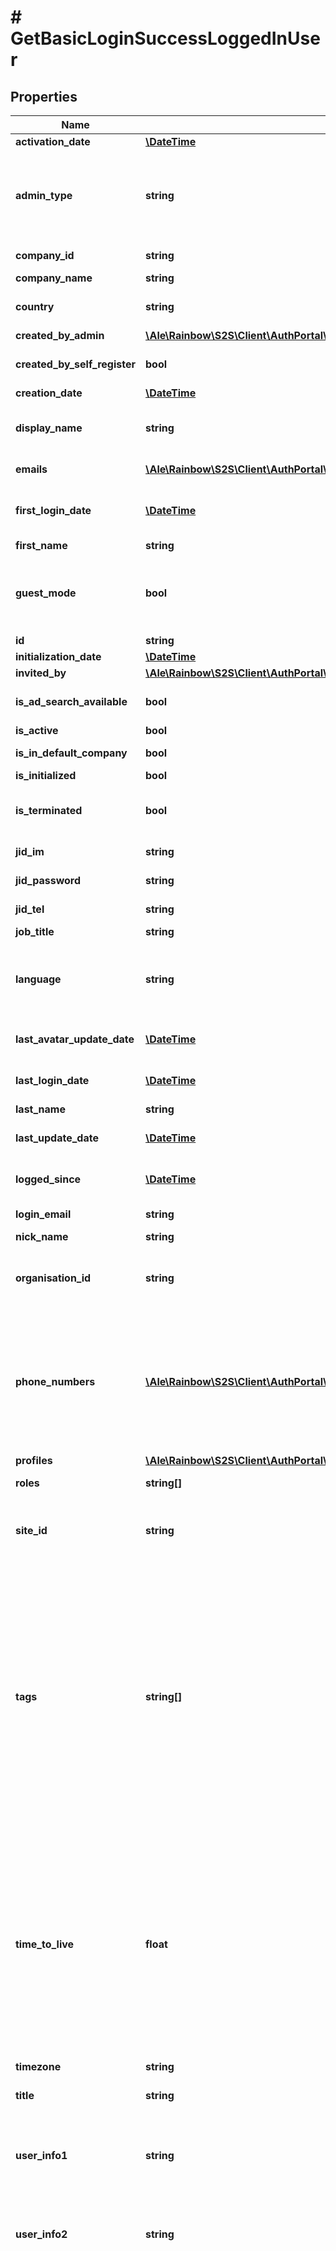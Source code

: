 # # GetBasicLoginSuccessLoggedInUser

## Properties

Name | Type | Description | Notes
------------ | ------------- | ------------- | -------------
**activation_date** | [**\DateTime**](\DateTime.md) | User activation date | 
**admin_type** | **string** | In case of user&#39;s is &#39;admin&#39;, define the subtype (organisation_admin, company_admin, site_admin (default undefined) | 
**company_id** | **string** | User company unique identifier | 
**company_name** | **string** | User company name | 
**country** | **string** | User country (ISO 3166-1 alpha3 format) | 
**created_by_admin** | [**\Ale\Rainbow\S2S\Client\AuthPortal\Model\GetBasicLoginSuccessLoggedInUserCreatedByAdmin**](GetBasicLoginSuccessLoggedInUserCreatedByAdmin.md) |  | [optional] 
**created_by_self_register** | **bool** | true if user has been created using self register | 
**creation_date** | [**\DateTime**](\DateTime.md) | User creation date | 
**display_name** | **string** | User display name (firstName + lastName concatenated on server side) | 
**emails** | [**\Ale\Rainbow\S2S\Client\AuthPortal\Model\GetBasicLoginSuccessEmails[]**](GetBasicLoginSuccessEmails.md) | Array of user emails addresses objects | 
**first_login_date** | [**\DateTime**](\DateTime.md) | Date of first user login (only set the first time user logs in, null if user never logged in) | 
**first_name** | **string** | User first name | 
**guest_mode** | **bool** | Indicated a user embedded in a chat or conference room, as guest, with limited rights until he finalizes his registration. | 
**id** | **string** | User unique identifier | 
**initialization_date** | [**\DateTime**](\DateTime.md) | User initialization date | 
**invited_by** | [**\Ale\Rainbow\S2S\Client\AuthPortal\Model\GetBasicLoginSuccessLoggedInUserCreatedByAdmin**](GetBasicLoginSuccessLoggedInUserCreatedByAdmin.md) |  | [optional] 
**is_ad_search_available** | **bool** | Is ActiveDirectory (Office365) search available for this user | 
**is_active** | **bool** | Is user active | 
**is_in_default_company** | **bool** | Is user in default company | 
**is_initialized** | **bool** | Is user initialized | 
**is_terminated** | **bool** | Indicates if the Rainbow account of this user has been deleted | 
**jid_im** | **string** | User Jabber IM identifier | 
**jid_password** | **string** | User Jabber TEL identifier | 
**jid_tel** | **string** | User Jabber TEL identifier | 
**job_title** | **string** | User job title | [optional] 
**language** | **string** | User language (ISO 639-1 code format, with possibility of regional variation. Ex: both &#39;en&#39; and &#39;en-US&#39; are supported) | [optional] 
**last_avatar_update_date** | [**\DateTime**](\DateTime.md) | Date of last user avatar create/update, null if no avatar | 
**last_login_date** | [**\DateTime**](\DateTime.md) | Date of last user login (defined even if user is logged out) | 
**last_name** | **string** | User last name | 
**last_update_date** | [**\DateTime**](\DateTime.md) | Date of last user update (whatever the field updated) | 
**logged_since** | [**\DateTime**](\DateTime.md) | Date of last user login (null if user is logged out) | 
**login_email** | **string** | User email address (used for login) | 
**nick_name** | **string** | User nickName | [optional] 
**organisation_id** | **string** | In addition to User companyId, optional identifier to indicate the user belongs also to an organization | 
**phone_numbers** | [**\Ale\Rainbow\S2S\Client\AuthPortal\Model\GetBasicLoginSuccessPhoneNumbers[]**](GetBasicLoginSuccessPhoneNumbers.md) | Array of user phone numbers objects. &lt;br/&gt; Phone number objects can: &lt;ul&gt;     &lt;li&gt; be created by user (information filled by user),&lt;/li&gt;     &lt;li&gt; come from association with a system (pbx) device (association is done by admin).&lt;/li&gt; &lt;/ul&gt; | 
**profiles** | [**\Ale\Rainbow\S2S\Client\AuthPortal\Model\GetBasicLoginSuccessProfiles[]**](GetBasicLoginSuccessProfiles.md) | User profile Objects. | 
**roles** | **string[]** | List of user roles (Array of String) | 
**site_id** | **string** | In addition to User companyId, optional identifier to indicate the user belongs also to a site | 
**tags** | **string[]** | An Array of free tags associated to the user. &lt;br/&gt; A maximum of 5 tags is allowed, each tag can have a maximum length of 64 characters. &lt;br/&gt; &#x60;tags&#x60; can only be set by users who have administrator rights on the user. The user can&#39;t modify the tags. &lt;br/&gt; The tags are visible by the user and all users belonging to his organisation/company, and can be used with the search API to search the user based on his tags. | [optional] 
**time_to_live** | **float** | Duration in second to wait before automatically starting a user deletion from the creation date. &lt;br/&gt; Once the timeToLive has been reached, the user won&#39;t be usable to use APIs anymore (error 401523). His account may then be deleted from the database at any moment. &lt;br/&gt; Value -1 means timeToLive is disable (i.e. user account will not expire). | [optional] 
**timezone** | **string** | User timezone name | [optional] 
**title** | **string** | User title (honorifics title, like Mr, Mrs, Sir, Lord, Lady, Dr, Prof,...) | [optional] 
**user_info1** | **string** | Free field that admin can use to link their users to their IS/IT tools / to perform analytics (this field is output in the CDR file) | [optional] 
**user_info2** | **string** | 2nd Free field that admin can use to link their users to their IS/IT tools / to perform analytics (this field is output in the CDR file) | [optional] 
**visibility** | **string** | User visibility &lt;/br&gt; Define if the user can be searched by users being in other companies and if the user can search users being in other companies. &lt;br/&gt; Visibility can be: - &#x60;same_than_company&#x60;: The same visibility than the user&#39;s company&#39;s is applied to the user. When this user visibility is used, if the visibility of the company is changed the user&#39;s visibility will use this company new visibility. - &#x60;public&#x60;: User can be searched by external users / can search external users. User can invite external users / can be invited by external users - &#x60;private&#x60;: User **can&#39;t** be searched by external users / can search external users. User can invite external users / can be invited by external users - &#x60;closed&#x60;: User **can&#39;t** be searched by external users / **can&#39;t** search external users. User can invite external users / can be invited by external users - &#x60;isolated&#x60;: User **can&#39;t** be searched by external users / **can&#39;t** search external users. User **can&#39;t** invite external users / **can&#39;t** be invited by external users - &#x60;none&#x60;:  Default value reserved for guest. User **can&#39;t** be searched by **any users** (even within the same company) / can search external users. User can invite external users / can be invited by external users  External users mean public user not being in user&#39;s company nor user&#39;s organisation nor a company visible by user&#39;s company. | 

[[Back to Model list]](../../README.md#documentation-for-models) [[Back to API list]](../../README.md#documentation-for-api-endpoints) [[Back to README]](../../README.md)


